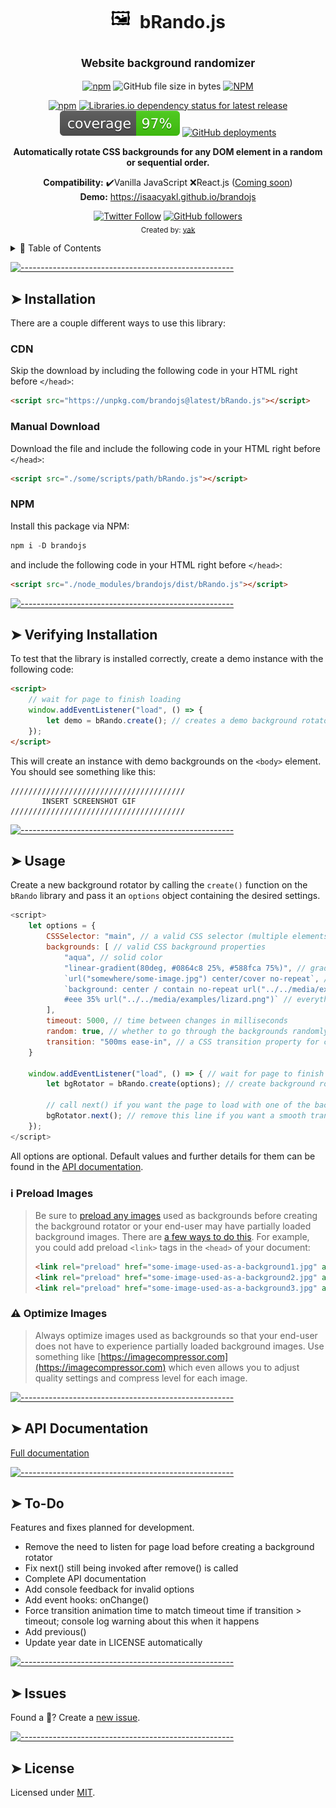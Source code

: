 <!-- ⚠️ This README has been generated from the file(s) "./src/readme/blueprint.md" ⚠️--><!-- prettier-ignore-start -->
<h1 align="center"><img src="data:image/svg+xml,<svg xmlns=%22http://www.w3.org/2000/svg%22 viewBox=%220 0 120 100%22><text y=%22.9em%22 font-size=%2290%22>🖼️</text></svg>" alt="Logo" width="40" height="auto" /> bRando.js</h1>
<h2 align="center"><sub>Website background randomizer</sub></h2>
 
<!-- prettier-ignore-start -->
<p align="center">
<a href="https://www.npmjs.com/package/brandojs"><img alt="npm" src="https://img.shields.io/npm/v/brandojs?style=flat-square"></a> <img alt="GitHub file size in bytes" src="https://img.shields.io/github/size/isaacyakl/brandojs/dist/bRando.js?style=flat-square"> <a href="https://github.com/isaacyakl/brandojs/blob/master/LICENSE"><img alt="NPM" src="https://img.shields.io/npm/l/brandojs?style=flat-square"></a><!-- <img alt="npm type definitions" src="https://img.shields.io/npm/types/brandojs?style=flat-square"> -->
</p>
<p align="center">
<a href="https://www.npmjs.com/package/brandojs"><img alt="npm" src="https://img.shields.io/npm/dw/brandojs?style=flat-square"/></a>
<a href="https://libraries.io/npm/brandojs"><img alt="Libraries.io dependency status for latest release" src="https://img.shields.io/librariesio/release/npm/brandojs?style=flat-square"/></a>
<a href="https://isaacyakl.github.io/brandojs/coverage/lcov-report/"><img alt="coverage" src="./dist/coverage/coverage.svg"/></a>
<a href="https://isaacyakl.github.io/brandojs"><img alt="GitHub deployments" src="https://img.shields.io/github/deployments/isaacyakl/brandojs/github-pages?label=demo&style=flat-square"/></a>
</p>
<!-- prettier-ignore-end -->

<p align="center">
  <b>Automatically rotate CSS backgrounds for any DOM element in a random or sequential order.</b></br>
</p>
<p align="center">
  <b>Compatibility:</b> ✔️Vanilla JavaScript ❌React.js (<a href="#-to-do">Coming soon</a>)</br>
  <b>Demo:</b> <a href="https://isaacyakl.github.io/brandojs">https://isaacyakl.github.io/brandojs</a>
</p>
<p align="center">
  <a href="https://twitter.com/isaacyakl"><img alt="Twitter Follow" src="https://img.shields.io/twitter/follow/isaacyakl?style=social"></a> <a href="https://github.com/isaacyakl"><img alt="GitHub followers" src="https://img.shields.io/github/followers/isaacyakl?style=social"></a></br>
  <sub>Created by: <a href="https://github.com/isaacyakl">yak</a></sub>
<p>
<details>
<summary>📖 Table of Contents</summary>

[![-----------------------------------------------------](https://raw.githubusercontent.com/andreasbm/readme/master/assets/lines/aqua.png)](#table-of-contents)

## ➤ Table of Contents

* [➤ Installation](#-installation)
	* [CDN](#cdn)
	* [Manual Download](#manual-download)
	* [NPM](#npm)
* [➤ Verifying Installation](#-verifying-installation)
* [➤ Usage](#-usage)
	* [ℹ️ Preload Images](#-preload-images)
	* [⚠️ Optimize Images](#-optimize-images)
* [➤ API Documentation](#-api-documentation)
* [➤ To-Do](#-to-do)
* [➤ Issues](#-issues)
* [➤ License](#-license)
</details>


[![-----------------------------------------------------](https://raw.githubusercontent.com/andreasbm/readme/master/assets/lines/aqua.png)](#installation)

## ➤ Installation

There are a couple different ways to use this library:

### CDN

Skip the download by including the following code in your HTML right before `</head>`:

```html
<script src="https://unpkg.com/brandojs@latest/bRando.js"></script>
```

### Manual Download

Download the file and include the following code in your HTML right before `</head>`:

```html
<script src="./some/scripts/path/bRando.js"></script>
```

### NPM

Install this package via NPM:

```javascript
npm i -D brandojs
```

and include the following code in your HTML right before `</head>`:

```html
<script src="./node_modules/brandojs/dist/bRando.js"></script>
```


[![-----------------------------------------------------](https://raw.githubusercontent.com/andreasbm/readme/master/assets/lines/aqua.png)](#verifying-installation)

## ➤ Verifying Installation

To test that the library is installed correctly, create a demo instance with the following code:

```html
<script>
	// wait for page to finish loading
	window.addEventListener("load", () => {
		let demo = bRando.create(); // creates a demo background rotator
	});
</script>
```

This will create an instance with demo backgrounds on the `<body>` element. You should see something like this:

```
///////////////////////////////////////
       INSERT SCREENSHOT GIF
///////////////////////////////////////
```


[![-----------------------------------------------------](https://raw.githubusercontent.com/andreasbm/readme/master/assets/lines/aqua.png)](#usage)

## ➤ Usage

Create a new background rotator by calling the `create()` function on the `bRando` library and pass it an `options` object containing the desired settings.

```javascript
<script>
    let options = {
        CSSSelector: "main", // a valid CSS selector (multiple elements are allowed)
        backgrounds: [ // valid CSS background properties
            "aqua", // solid color
            "linear-gradient(80deg, #0864c8 25%, #588fca 75%)", // gradient
            `url("somewhere/some-image.jpg") center/cover no-repeat`, // image
            `background: center / contain no-repeat url("../../media/examples/firefox-logo.svg"),
            #eee 35% url("../../media/examples/lizard.png")` // everything
        ],
        timeout: 5000, // time between changes in milliseconds
        random: true, // whether to go through the backgrounds randomly or not (no two backgrounds are allowed to be back-to-back)
        transition: "500ms ease-in", // a CSS transition property for changing between backgrounds
    }

	window.addEventListener("load", () => { // wait for page to finish loading
		let bgRotator = bRando.create(options); // create background rotator with the options set above

        // call next() if you want the page to load with one of the backgrounds
        bgRotator.next(); // remove this line if you want a smooth transition to the first background
	});
</script>
```

All options are optional. Default values and further details for them can be found in the [API documentation](https://isaacyakl.github.io/brandojs/docs/).

### ℹ️ Preload Images

> Be sure to [preload any images](https://developer.mozilla.org/en-US/docs/Web/HTML/Link_types/preload) used as backgrounds before creating the background rotator or your end-user may have partially loaded background images. There are [a few ways to do this](https://developer.mozilla.org/en-US/docs/Web/HTML/Link_types/preload). For example, you could add preload `<link>` tags in the `<head>` of your document:
>
> ```html
> <link rel="preload" href="some-image-used-as-a-background1.jpg" as="image" />
> <link rel="preload" href="some-image-used-as-a-background2.jpg" as="image" />
> <link rel="preload" href="some-image-used-as-a-background3.jpg" as="image" />
> ```

### ⚠️ Optimize Images

> Always optimize images used as backgrounds so that your end-user does not have to experience partially loaded background images. Use something like [https://imagecompressor.com](https://imagecompressor.com) which even allows you to adjust quality settings and compress level for each image.



[![-----------------------------------------------------](https://raw.githubusercontent.com/andreasbm/readme/master/assets/lines/aqua.png)](#api-documentation)

## ➤ API Documentation

[Full documentation](https://isaacyakl.github.io/brandojs/docs/)


[![-----------------------------------------------------](https://raw.githubusercontent.com/andreasbm/readme/master/assets/lines/aqua.png)](#to-do)

## ➤ To-Do

Features and fixes planned for development.

-  Remove the need to listen for page load before creating a background rotator
-  Fix next() still being invoked after remove() is called
-  Complete API documentation
-  Add console feedback for invalid options
-  Add event hooks: onChange()
-  Force transition animation time to match timeout time if transition > timeout; console log warning about this when it happens
-  Add previous()
-  Update year date in LICENSE automatically



[![-----------------------------------------------------](https://raw.githubusercontent.com/andreasbm/readme/master/assets/lines/aqua.png)](#issues)

## ➤ Issues

Found a 🐛? Create a [new issue](https://github.com/isaacyakl/brandojs/issues/new).


[![-----------------------------------------------------](https://raw.githubusercontent.com/andreasbm/readme/master/assets/lines/aqua.png)](#license)

## ➤ License
	
Licensed under [MIT](https://opensource.org/licenses/MIT).

<!-- prettier-ignore-end -->
